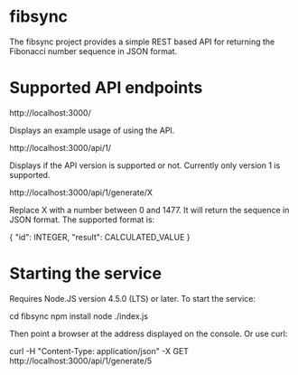 # fibsync

The fibsync project provides a simple REST based API for returning the
Fibonacci number sequence in JSON format.

# Supported API endpoints

 http://localhost:3000/
 
 Displays an example usage of using the API.

 http://localhost:3000/api/1/

 Displays if the API version is supported or not. Currently only version 1
 is supported.

 http://localhost:3000/api/1/generate/X

 Replace X with a number between 0 and 1477. It will return the sequence in
 JSON format. The supported format is:

 { "id": INTEGER, "result": CALCULATED_VALUE }

# Starting the service

Requires Node.JS version 4.5.0 (LTS) or later. To start the service:

 cd fibsync
 npm install
 node ./index.js

Then point a browser at the address displayed on the console. Or use curl:

 curl -H "Content-Type: application/json" -X GET http://localhost:3000/api/1/generate/5


